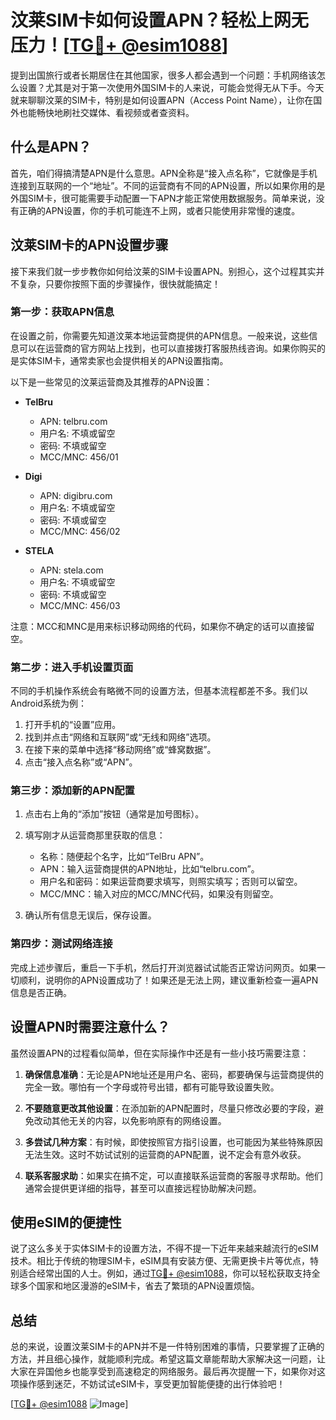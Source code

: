 # 汶莱SIM卡如何设置APN？轻松上网无压力！[[TG💪+ @esim1088](https://t.me/s/esim1088)]

提到出国旅行或者长期居住在其他国家，很多人都会遇到一个问题：手机网络该怎么设置？尤其是对于第一次使用外国SIM卡的人来说，可能会觉得无从下手。今天就来聊聊汶莱的SIM卡，特别是如何设置APN（Access Point Name），让你在国外也能畅快地刷社交媒体、看视频或者查资料。

## 什么是APN？

首先，咱们得搞清楚APN是什么意思。APN全称是“接入点名称”，它就像是手机连接到互联网的一个“地址”。不同的运营商有不同的APN设置，所以如果你用的是外国SIM卡，很可能需要手动配置一下APN才能正常使用数据服务。简单来说，没有正确的APN设置，你的手机可能连不上网，或者只能使用非常慢的速度。

## 汶莱SIM卡的APN设置步骤

接下来我们就一步步教你如何给汶莱的SIM卡设置APN。别担心，这个过程其实并不复杂，只要你按照下面的步骤操作，很快就能搞定！

### 第一步：获取APN信息

在设置之前，你需要先知道汶莱本地运营商提供的APN信息。一般来说，这些信息可以在运营商的官方网站上找到，也可以直接拨打客服热线咨询。如果你购买的是实体SIM卡，通常卖家也会提供相关的APN设置指南。

以下是一些常见的汶莱运营商及其推荐的APN设置：

- **TelBru**  
  - APN: telbru.com  
  - 用户名: 不填或留空  
  - 密码: 不填或留空  
  - MCC/MNC: 456/01  

- **Digi**  
  - APN: digibru.com  
  - 用户名: 不填或留空  
  - 密码: 不填或留空  
  - MCC/MNC: 456/02  

- **STELA**  
  - APN: stela.com  
  - 用户名: 不填或留空  
  - 密码: 不填或留空  
  - MCC/MNC: 456/03  

注意：MCC和MNC是用来标识移动网络的代码，如果你不确定的话可以直接留空。

### 第二步：进入手机设置页面

不同的手机操作系统会有略微不同的设置方法，但基本流程都差不多。我们以Android系统为例：

1. 打开手机的“设置”应用。
2. 找到并点击“网络和互联网”或“无线和网络”选项。
3. 在接下来的菜单中选择“移动网络”或“蜂窝数据”。
4. 点击“接入点名称”或“APN”。

### 第三步：添加新的APN配置

1. 点击右上角的“添加”按钮（通常是加号图标）。
2. 填写刚才从运营商那里获取的信息：
   - 名称：随便起个名字，比如“TelBru APN”。
   - APN：输入运营商提供的APN地址，比如“telbru.com”。
   - 用户名和密码：如果运营商要求填写，则照实填写；否则可以留空。
   - MCC/MNC：输入对应的MCC/MNC代码，如果没有则留空。

3. 确认所有信息无误后，保存设置。

### 第四步：测试网络连接

完成上述步骤后，重启一下手机，然后打开浏览器试试能否正常访问网页。如果一切顺利，说明你的APN设置成功了！如果还是无法上网，建议重新检查一遍APN信息是否正确。

## 设置APN时需要注意什么？

虽然设置APN的过程看似简单，但在实际操作中还是有一些小技巧需要注意：

1. **确保信息准确**：无论是APN地址还是用户名、密码，都要确保与运营商提供的完全一致。哪怕有一个字母或符号出错，都有可能导致设置失败。

2. **不要随意更改其他设置**：在添加新的APN配置时，尽量只修改必要的字段，避免改动其他无关的内容，以免影响原有的网络设置。

3. **多尝试几种方案**：有时候，即使按照官方指引设置，也可能因为某些特殊原因无法生效。这时不妨试试别的运营商的APN配置，说不定会有意外收获。

4. **联系客服求助**：如果实在搞不定，可以直接联系运营商的客服寻求帮助。他们通常会提供更详细的指导，甚至可以直接远程协助解决问题。

## 使用eSIM的便捷性

说了这么多关于实体SIM卡的设置方法，不得不提一下近年来越来越流行的eSIM技术。相比于传统的物理SIM卡，eSIM具有安装方便、无需更换卡片等优点，特别适合经常出国的人士。例如，通过[TG💪+ @esim1088](https://t.me/s/esim1088)，你可以轻松获取支持全球多个国家和地区漫游的eSIM卡，省去了繁琐的APN设置烦恼。

## 总结

总的来说，设置汶莱SIM卡的APN并不是一件特别困难的事情，只要掌握了正确的方法，并且细心操作，就能顺利完成。希望这篇文章能帮助大家解决这一问题，让大家在异国他乡也能享受到高速稳定的网络服务。最后再次提醒一下，如果你对这项操作感到迷茫，不妨试试eSIM卡，享受更加智能便捷的出行体验吧！

[[TG💪+ @esim1088](https://t.me/s/esim1088) ![Image](https://i.postimg.cc/4NQfJmqS/Snipaste-2025-05-13-00-14-12.png)]